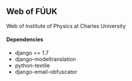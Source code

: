 ## Web of FÚUK ##

Web of Institute of Physics at Charles University

#### Dependencies ####
  * django == 1.7
  * django-modeltranslation
  * python-textile
  * django-email-obfuscator
